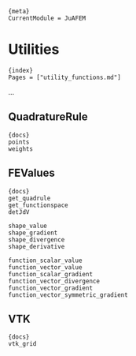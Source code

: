     {meta}
    CurrentModule = JuAFEM

# Utilities
    {index}
    Pages = ["utility_functions.md"]

...

## QuadratureRule
    {docs}
    points
    weights

## FEValues

    {docs}
    get_quadrule
    get_functionspace
    detJdV

    shape_value
    shape_gradient
    shape_divergence
    shape_derivative

    function_scalar_value
    function_vector_value
    function_scalar_gradient
    function_vector_divergence
    function_vector_gradient
    function_vector_symmetric_gradient

## VTK

    {docs}
    vtk_grid

